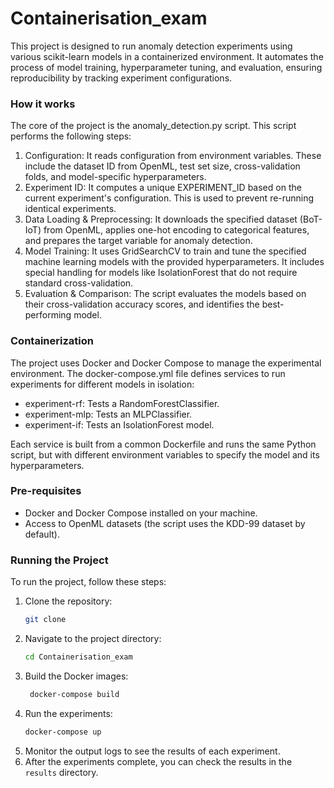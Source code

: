 # Containerisation_exam

This project is designed to run anomaly detection experiments using various scikit-learn models in a containerized environment. It automates the process of model training, hyperparameter tuning, and evaluation, ensuring reproducibility by tracking experiment configurations.

### How it works
The core of the project is the anomaly_detection.py script. This script performs the following steps:
1. Configuration: It reads configuration from environment variables. These include the dataset ID from OpenML, test set size, cross-validation folds, and model-specific hyperparameters.
2. Experiment ID: It computes a unique EXPERIMENT_ID based on the current experiment's configuration. This is used to prevent re-running identical experiments.
3. Data Loading & Preprocessing: It downloads the specified dataset (BoT-IoT) from OpenML, applies one-hot encoding to categorical features, and prepares the target variable for anomaly detection.
4. Model Training: It uses GridSearchCV to train and tune the specified machine learning models with the provided hyperparameters. It includes special handling for models like IsolationForest that do not require standard cross-validation.
5. Evaluation & Comparison: The script evaluates the models based on their cross-validation accuracy scores, and identifies the best-performing model.

### Containerization
The project uses Docker and Docker Compose to manage the experimental environment. The docker-compose.yml file defines services to run experiments for different models in isolation:
- experiment-rf: Tests a RandomForestClassifier.
- experiment-mlp: Tests an MLPClassifier.
- experiment-if: Tests an IsolationForest model.

Each service is built from a common Dockerfile and runs the same Python script, but with different environment variables to specify the model and its hyperparameters.

### Pre-requisites
- Docker and Docker Compose installed on your machine.
- Access to OpenML datasets (the script uses the KDD-99 dataset by default).

### Running the Project
To run the project, follow these steps:
1. Clone the repository:
   ```bash
   git clone
   ```
2. Navigate to the project directory:
   ```bash
   cd Containerisation_exam
   ```
3. Build the Docker images:
   ```bash
    docker-compose build
    ```
4. Run the experiments:
    ```bash
    docker-compose up
    ```
5. Monitor the output logs to see the results of each experiment.
6. After the experiments complete, you can check the results in the `results` directory.

